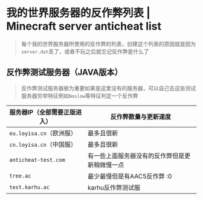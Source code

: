 # 我的世界服务器的反作弊列表 | Minecraft server anticheat list

> 每个我的世界服务器所使用的反作弊的列表，创建这个列表的原因就是因为`server.dat`丢了，或者不玩之后就忘记反作弊是什么了

## 反作弊测试服务器（JAVA版本）

> 反作弊测试服务器极为重要如果是这里没有的服务器，可以自己去这些测试服务器穷举特征例如`Noslow`等特征判定一个反作弊

| 服务器IP（全部需要正版进入）      | 反作弊数量与更新速度              |
| -------------------- | ----------------------- |
| `eu.loyisa.cn`（欧洲服）  | 最多且很新                   |
| `cn.loyisa.cn`（中国服）  | 最多且很新                   |
| `anticheat-test.com` | 有一些上面服务器没有的反作弊但是更新稍微慢一点 |
| `tree.ac`            | 最少最慢但是有AAC5反作弊 :0       |
| `test.karhu.ac`      | karhu反作弊测试服             |


